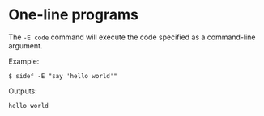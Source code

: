# One-line programs

The `-E code` command will execute the code specified as a command-line argument.

Example:

```shell
$ sidef -E "say 'hello world'"
```

Outputs:

```
hello world
```
